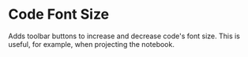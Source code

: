 Code Font Size
==============

Adds toolbar buttons to increase and decrease code's font size. This is useful, for example, when projecting the notebook.
